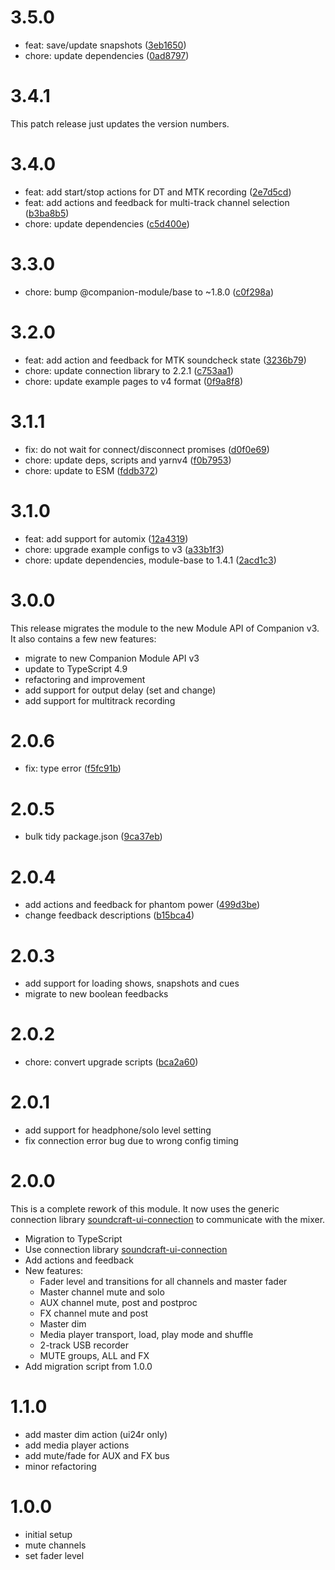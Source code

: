 # 3.5.0

- feat: save/update snapshots ([3eb1650](https://github.com/bitfocus/companion-module-soundcraft-ui/commit/3eb165029fa2d0c559caf4a10534713ae7d85fad))
- chore: update dependencies ([0ad8797](https://github.com/bitfocus/companion-module-soundcraft-ui/commit/0ad8797273d8e2abd0fa6ea87d24a437d938c4b5))

# 3.4.1

This patch release just updates the version numbers.

# 3.4.0

- feat: add start/stop actions for DT and MTK recording ([2e7d5cd](https://github.com/bitfocus/companion-module-soundcraft-ui/commit/2e7d5cd4869633bad92e39009a1675f67daaa711))
- feat: add actions and feedback for multi-track channel selection ([b3ba8b5](https://github.com/bitfocus/companion-module-soundcraft-ui/commit/b3ba8b569dcf62e9cc20a1c09d1b6a37d8021f34))
- chore: update dependencies ([c5d400e](https://github.com/bitfocus/companion-module-soundcraft-ui/commit/c5d400e49f1c71e289698cb7bdef60243f9f86b8))

# 3.3.0

- chore: bump @companion-module/base to ~1.8.0 ([c0f298a](https://github.com/bitfocus/companion-module-soundcraft-ui/commit/c0f298a1d4e3a73fc51d5b3df0ec8b61d5a59497))

# 3.2.0

- feat: add action and feedback for MTK soundcheck state ([3236b79](https://github.com/bitfocus/companion-module-soundcraft-ui/commit/3236b79fb00b47e6e85b9194d1c10198b854f917))
- chore: update connection library to 2.2.1 ([c753aa1](https://github.com/bitfocus/companion-module-soundcraft-ui/commit/c753aa120ec3778a7e4bb6e645c2d842cc2bb013))
- chore: update example pages to v4 format ([0f9a8f8](https://github.com/bitfocus/companion-module-soundcraft-ui/commit/0f9a8f836a12423c859d8e3c6157554014bf4355))

# 3.1.1

- fix: do not wait for connect/disconnect promises ([d0f0e69](https://github.com/bitfocus/companion-module-soundcraft-ui/commit/d0f0e6960927db00f1e17010448de788e1b53d61))
- chore: update deps, scripts and yarnv4 ([f0b7953](https://github.com/bitfocus/companion-module-soundcraft-ui/commit/f0b7953e1274a5fd0de33d5886e8d54a9a626abb))
- chore: update to ESM ([fddb372](https://github.com/bitfocus/companion-module-soundcraft-ui/commit/fddb372f0810f6268457e989b7384d7be5a43127))

# 3.1.0

- feat: add support for automix ([12a4319](https://github.com/bitfocus/companion-module-soundcraft-ui/commit/12a43190dc29c78a97a6dca5c5b70e98eb8a78f3))
- chore: upgrade example configs to v3 ([a33b1f3](https://github.com/bitfocus/companion-module-soundcraft-ui/commit/a33b1f301943fe32bd1481488ef6c6d88e7b836b))
- chore: update dependencies, module-base to 1.4.1 ([2acd1c3](https://github.com/bitfocus/companion-module-soundcraft-ui/commit/2acd1c3103b9bb5261f283a6c81ebb1c619457d2))

# 3.0.0

This release migrates the module to the new Module API of Companion v3.
It also contains a few new features:

- migrate to new Companion Module API v3
- update to TypeScript 4.9
- refactoring and improvement
- add support for output delay (set and change)
- add support for multitrack recording

# 2.0.6

- fix: type error ([f5fc91b](https://github.com/bitfocus/companion-module-soundcraft-ui/commit/f5fc91b81e8307e01bf2c59385ce0d5d03af1218))

# 2.0.5

- bulk tidy package.json ([9ca37eb](https://github.com/bitfocus/companion-module-soundcraft-ui/commit/9ca37eb873c537b55d1e5c6b81a43623394eacb3))

# 2.0.4

- add actions and feedback for phantom power ([499d3be](https://github.com/bitfocus/companion-module-soundcraft-ui/commit/499d3be64fa8eab13b31109ef5af463fd1e1eecd))
- change feedback descriptions ([b15bca4](https://github.com/bitfocus/companion-module-soundcraft-ui/commit/b15bca441ebf0e5d05f6640fb02b2cccd069a600))

# 2.0.3

- add support for loading shows, snapshots and cues
- migrate to new boolean feedbacks

# 2.0.2

- chore: convert upgrade scripts ([bca2a60](https://github.com/bitfocus/companion-module-soundcraft-ui/commit/bca2a60d64f59a8017f001584bfd9f188acaf4b1))

# 2.0.1

- add support for headphone/solo level setting
- fix connection error bug due to wrong config timing

# 2.0.0

This is a complete rework of this module. It now uses the generic connection library [soundcraft-ui-connection](https://www.npmjs.com/package/soundcraft-ui-connection) to communicate with the mixer.

- Migration to TypeScript
- Use connection library [soundcraft-ui-connection](https://www.npmjs.com/package/soundcraft-ui-connection)
- Add actions and feedback
- New features:
  - Fader level and transitions for all channels and master fader
  - Master channel mute and solo
  - AUX channel mute, post and postproc
  - FX channel mute and post
  - Master dim
  - Media player transport, load, play mode and shuffle
  - 2-track USB recorder
  - MUTE groups, ALL and FX
- Add migration script from 1.0.0

# 1.1.0

- add master dim action (ui24r only)
- add media player actions
- add mute/fade for AUX and FX bus
- minor refactoring

# 1.0.0

- initial setup
- mute channels
- set fader level
